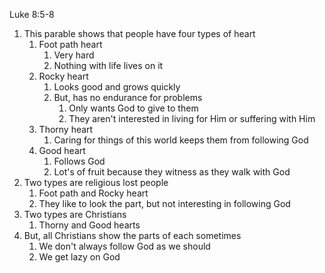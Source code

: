 Luke 8:5-8

1. This parable shows that people have four types of heart
    1. Foot path heart
        1. Very hard
        2. Nothing with life lives on it
    2. Rocky heart
        1. Looks good and grows quickly
        2. But, has no endurance for problems
            1. Only wants God to give to them
            2. They aren't interested in living for Him or suffering with Him
    3. Thorny heart
        1. Caring for things of this world keeps them from following God
    4. Good heart
        1. Follows God
        2. Lot's of fruit because they witness as they walk with God
2. Two types are religious lost people
    1. Foot path and Rocky heart
    2. They like to look the part, but not interesting in following God
3. Two types are Christians
    1. Thorny and Good hearts
4. But, all Christians show the parts of each sometimes
    1. We don't always follow God as we should
    2. We get lazy on God